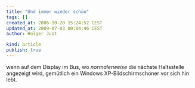 ```yaml
---
title: "Und immer wieder schön"
tags: []
created_at: 2006-10-20 15:24:52 CEST
updated_at: 2009-07-03 00:04:46 CEST
author: Holger Just

kind: article
publish: true
---
```


wenn auf dem Display im Bus, wo *normalerweise* die nächste Haltsstelle angezeigt wird, gemütlich ein Windows XP-Bildschirmschoner vor sich hin lebt.